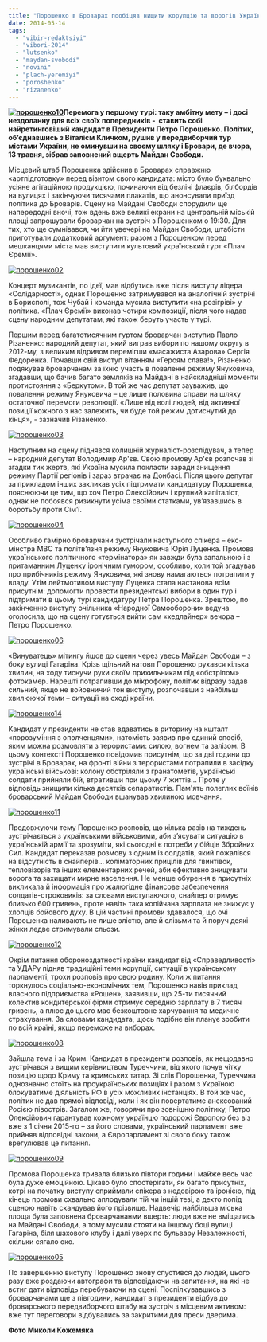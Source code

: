 ```yaml
---
title: "Порошенко в Броварах пообіцяв нищити корупцію та ворогів України «гартованим залізом»"
date: 2014-05-14
tags: 
  - "vibir-redaktsiyi"
  - "vibori-2014"
  - "lutsenko"
  - "maydan-svobodi"
  - "novini"
  - "plach-yeremiyi"
  - "poroshenko"
  - "rizanenko"
---
```


**[![порошенко10](https://mpz.brovary.org/wp-content/uploads/2014/05/poroshenko10.jpg)](https://mpz.brovary.org/wp-content/uploads/2014/05/poroshenko10.jpg)Перемога у першому турі: таку амбітну мету – і досі нездоланну для всіх своїх попередників -  ставить собі найретинговіший кандидат в Президенти Петро Порошенко. Політик, об’єднавшись з Віталієм Кличком, рушив у передвиборчий тур містами України, не оминувши на своєму шляху і Бровари, де вчора, 13 травня, зібрав заповнений вщерть Майдан Свободи.**

Місцевий штаб Порошенка здійснив в Броварах справжню «артпідготовку» перед візитом свого кандидата: місто було буквально усіяне агітаційною продукцією, починаючи від безлічі флаєрів, білбордів на вулицях і закінчуючи тисячами плакатів, що анонсували приїзд політика до Броварів. Сцену на Майдані Свободи спорудили ще напередодні вночі, тож вдень вже великі екрани на центральній міській площі запрошували броварчан на зустріч з Порошенком о 19:30. Для тих, хто ще сумнівався, чи йти увечері на Майдан Свободи, штабісти приготували додатковий аргумент: разом з Порошенком перед мешканцями міста мав виступити культовий український гурт «Плач Єремії».

[![порошенко02](https://mpz.brovary.org/wp-content/uploads/2014/05/poroshenko02.jpg)](https://mpz.brovary.org/wp-content/uploads/2014/05/poroshenko02.jpg)

Концерт музикантів, по ідеї, мав відбутись вже після виступу лідера «Солідарності», однак Порошенко затримувався на аналогічній зустрічі в Борисполі, тож Чубай і команда мусила виступити «на розігріві» у політика. «Плач Єремії» виконав чотири композиції, після чого надав сцену народним депутатам, які також беруть участь у турі.

Першим перед багатотисячним гуртом броварчан виступив Павло Різаненко: народний депутат, який виграв вибори по нашому округу в 2012-му, з великим відривом перемігши «масажиста Азарова» Сергія Федоренка. Почавши свій виступ вітанням «Героям слава!», Різаненко подякував броварчанам за їхню участь в поваленні режиму Януковича, згадавши, що бачив багато земляків на Майдані в найскладніші моменти протистояння з «Беркутом». В той же час депутат зауважив, що повалення режиму Януковича – це лише половина справи на шляху остаточної перемоги революції. «Лише від волі людей, від активної позиції кожного з нас залежить, чи буде той режим дотиснутий до кінця», - зазначив Різаненко.

[![порошенко03](https://mpz.brovary.org/wp-content/uploads/2014/05/poroshenko03.jpg)](https://mpz.brovary.org/wp-content/uploads/2014/05/poroshenko03.jpg)

Наступним на сцену піднявся колишній журналіст-розслідувач, а тепер – народний депутат Володимир Ар'єв. Свою промову Ар'єв розпочав зі згадки тих жертв, які Україна мусила покласти заради знищення режиму Партії регіонів і зараз втрачає на Донбасі. Після цього депутат за прикладом інших закликав усіх підтримати кандидатуру Порошенка, пояснюючи це тим, що хоч Петро Олексійович і крупний капіталіст, однак не побоявся ризикнути усіма своїми статками, ув’язавшись в боротьбу проти Сім’ї.

[![порошенко04](https://mpz.brovary.org/wp-content/uploads/2014/05/poroshenko04.jpg)](https://mpz.brovary.org/wp-content/uploads/2014/05/poroshenko04.jpg)

Особливо гамірно броварчани зустрічали наступного спікера – екс-мінстра МВС та політв’язня режиму Януковича Юрія Луценка. Промова українського політичного «термінатора» як завжди була запальною і з притаманним Луценку іронічним гумором, особливо, коли той згадував про прибічників режиму Януковича, які знову намагаються потрапити у владу. Утім лейтмотивом виступу Луценка стала настанова всім присутнім: допомогти провести президентські вибори в один тур і підтримати в цьому турі кандидатуру Петра Порошенка. Зрештою, по закінченню виступу очільника «Народної Самооборони» ведуча оголосила, що на сцену готується вийти сам «хедлайнер» вечора – Петро Порошенко.

[![порошенко06](https://mpz.brovary.org/wp-content/uploads/2014/05/poroshenko06.jpg)](https://mpz.brovary.org/wp-content/uploads/2014/05/poroshenko06.jpg)

«Винуватець» мітингу йшов до сцени через увесь Майдан Свободи – з боку вулиці Гагаріна. Крізь щільний натовп Порошенко рухався кілька хвилин, на ходу тиснучи руки своїм прихильникам під «обстрілом» фотокамер. Нарешті потрапивши до мікрофону, політик відразу задав сильний, якщо не войовничий тон виступу, розпочавши з найбільш хвилюючої теми – ситуації на сході країни.

[![порошенко14](https://mpz.brovary.org/wp-content/uploads/2014/05/poroshenko14.jpg)](https://mpz.brovary.org/wp-content/uploads/2014/05/poroshenko14.jpg)

Кандидат у президенти не став вдаватись в риторику на кшталт «порозуміння з ополченцями», натомість заявив про єдиний спосіб, яким можна розмовляти з терористами: силою, вогнем та залізом. В цьому контексті Порошенко повідомив присутнім, що за дві години до зустрічі в Броварах, на фронті війни з терористами потрапили в засідку українські військові: колону обстріляли з гранатометів, українські солдати прийняли бій, втративши при цьому 7 життів… Проте у відповідь знищили кілька десятків сепаратистів. Пам'ять полеглих воїнів броварський Майдан Свободи вшанував хвилиною мовчання.

[![порошенко11](https://mpz.brovary.org/wp-content/uploads/2014/05/poroshenko11.jpg)](https://mpz.brovary.org/wp-content/uploads/2014/05/poroshenko11.jpg)

Продовжуючи тему Порошенко розповів, що кілька разів на тиждень зустрічається з українськими військовими, аби з’ясувати ситуацію в українській армії та зрозуміти, які сьогодні є потреби у бійців Збройних Сил. Кандидат переказав розмову з одним із солдатів, який пожалівся на відсутність в снайперів… коліматорних прицілів для гвинтівок, тепловізорів та інших елементарних речей, аби ефективно знищувати ворога та захищати мирне населення. Не менше обурення в присутніх викликала й інформація про жалюгідне фінансове забезпечення солдатів-строковиків: за словами виступаючого, снайпер отримує близько 600 гривень, проте навіть така копійчана зарплата не знижує у хлопців бойового духу. В цій частині промови здавалося, що очі Порошенка наливають не лише злістю, але й слізьми та й поруч деякі жінки ледве стримували сльози.

[![порошенко12](https://mpz.brovary.org/wp-content/uploads/2014/05/poroshenko12.jpg)](https://mpz.brovary.org/wp-content/uploads/2014/05/poroshenko12.jpg)

Окрім питання обороноздатності країни кандидат від «Справедливості» та УДАРу підняв традиційні теми корупції, ситуації в українському парламенті, трохи розповів про свою родину. Коли ж питання торкнулось соціально-економічних тем, Порошенко навів приклад власного підприємства «Рошен», заявивши, що 25-ти тисячний колектив кондитерської фірми отримує середню зарплату в 7 тисяч гривень, а плюс до цього має безкоштовне харчування та медичне страхування. За словами кандидата, щось подібне він планує зробити по всій країні, якщо переможе на виборах.

[![порошенко08](https://mpz.brovary.org/wp-content/uploads/2014/05/poroshenko08.jpg)](https://mpz.brovary.org/wp-content/uploads/2014/05/poroshenko08.jpg)

Зайшла тема і за Крим. Кандидат в президенти розповів, як нещодавно зустрічався з вищим керівництвом Туреччини, від якого почув чітку позицію щодо Криму та кримських татар. Зі слів Порошенка, Туреччина однозначно стоїть на проукраїнських позиціях і разом з Україною блокуватиме діяльність РФ в усіх можливих інстанціях. В той же час, політик не дав прямої відповіді, коли і як він повертатиме анексований Росією півострів. Загалом же, говорячи про зовнішню політику, Петро Олексійович гарантував кожному українцю подорожі Європою без віз вже з 1 січня 2015-го – за його словами, український парламент вже прийняв відповідні закони, а Європарламент зі свого боку також врегулював це питання.

[![порошенко09](https://mpz.brovary.org/wp-content/uploads/2014/05/poroshenko09.jpg)](https://mpz.brovary.org/wp-content/uploads/2014/05/poroshenko09.jpg)

Промова Порошенка тривала близько півтори години і майже весь час була дуже емоційною. Цікаво було спостерігати, як багато присутніх, котрі на початку виступу сприймали спікера з недовірою та іронією, під кінець промови схвально аплодували тій чи іншій тезі, а дехто попід сценою навіть скандував його прізвище. Надвечір найбільша міська площа була заповнена броварчананми вщерть: люди вже не вміщались на Майдані Свободи, а тому мусили стояти на іншому боці вулиці Гагаріна, біля шахового клубу і далі уверх по бульвару Незалежності, скільки сягало око.

[![порошенко05](https://mpz.brovary.org/wp-content/uploads/2014/05/poroshenko05.jpg)](https://mpz.brovary.org/wp-content/uploads/2014/05/poroshenko05.jpg)

По завершенню виступу Порошенко знову спустився до людей, цього разу вже роздаючи автографи та відповідаючи на запитання, на які не встиг дати відповідь перебуваючи на сцені. Поспілкувавшись з броварчанами ще з півгодини, кандидат в президенти відбув до броварського передвиборчого штабу на зустріч з місцевим активом: вже тут переговори відбувались за закритими для преси дверима.

**Фото Миколи Кожемяка**
